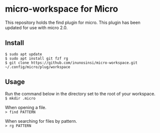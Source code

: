 # micro-workspace for Micro
This repository holds the find plugin for micro. This plugin has been updated for use with micro 2.0.
## Install  
```
$ sudo apt update
$ sudo apt install git fzf rg
$ git clone https://github.com/inunosinsi/micro-workspace.git ~/.config/micro/plug/workspace
```
## Usage
Run the command below in the directory set to the root of your workspace.  
```$ mkdir .micro```

When opening a file.  
```> find PATTERN```

When searching for files by pattern.  
```> rg PATTERN```
